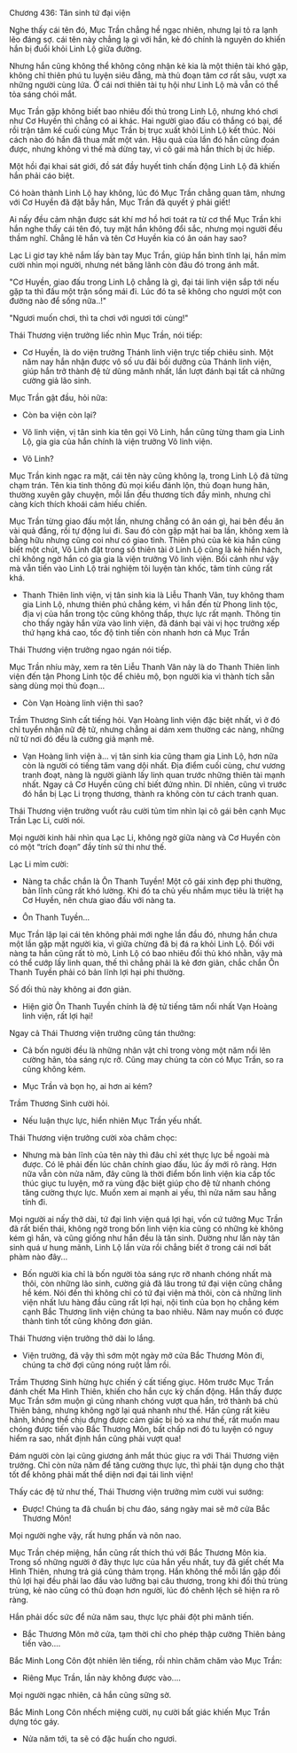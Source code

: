 




Chương 436: Tân sinh tứ đại viện


Nghe thấy cái tên đó, Mục Trần chẳng hề ngạc nhiên, nhưng lại tỏ ra lạnh lẽo đáng sợ. cái tên này chẳng lạ gì với hắn, kẻ đó chính là nguyên do khiến hắn bị đuổi khỏi Linh Lộ giữa đường.

Nhưng hắn cũng không thể không công nhận kẻ kia là một thiên tài khó gặp, không chỉ thiên phú tu luyện siêu đẳng, mà thủ đoạn tâm cơ rất sâu, vượt xa những người cùng lứa. Ở cái nơi thiên tài tụ hội như Linh Lộ mà vẫn có thể tỏa sáng chói mắt.

Mục Trần gặp không biết bao nhiêu đối thủ trong Linh Lộ, nhưng khó chơi như Cơ Huyền thì chẳng có ai khác. Hai người giao đấu có thắng có bại, để rồi trận tâm kế cuối cùng Mục Trần bị trục xuất khỏi Linh Lộ kết thúc. Nói cách nào đó hắn đã thua mất một ván. Hậu quả của lần đó hắn cũng đoán được, nhưng không vì thế mà dừng tay, vì cô gái mà hắn thích bị ức hiếp.

Một hồi đại khai sát giới, đồ sát đầy huyết tinh chấn động Linh Lộ đã khiến hắn phải cáo biệt.

Có hoàn thành Linh Lộ hay không, lúc đó Mục Trần chẳng quan tâm, nhưng với Cơ Huyền đã đặt bẫy hắn, Mục Trần đã quyết ý phải giết!

Ai nấy đều cảm nhận được sát khí mơ hồ hơi toát ra từ cơ thể Mục Trần khi hắn nghe thấy cái tên đó, tuy mặt hắn không đổi sắc, nhưng mọi người đều thầm nghĩ. Chẳng lẽ hắn và tên Cơ Huyền kia có ân oán hay sao?

Lạc Li giơ tay khẽ nắm lấy bàn tay Mục Trần, giúp hắn bình tĩnh lại, hắn mỉm cười nhìn mọi người, nhưng nét băng lãnh còn đâu đó trong ánh mắt.

"Cơ Huyền, giao đấu trong Linh Lộ chẳng là gì, đại tái linh viện sắp tới nếu gặp ta thì đấu một trận sống mái đi. Lúc đó ta sẽ không cho ngươi một con đường nào để sống nữa..!"

"Ngươi muốn chơi, thì ta chơi với ngươi tới cùng!"

Thái Thương viện trưởng liếc nhìn Mục Trần, nói tiếp:

- Cơ Huyền, là do viện trưởng Thánh linh viện trực tiếp chiêu sinh. Một năm nay hắn nhận được vô số ưu đãi bồi dưỡng của Thánh linh viện, giúp hắn trở thành đệ tử dũng mãnh nhất, lần lượt đánh bại tất cả những cường giả lão sinh.

Mục Trần gật đầu, hỏi nữa:

- Còn ba viện còn lại?

- Võ linh viện, vị tân sinh kia tên gọi Võ Linh, hắn cũng từng tham gia Linh Lộ, gia gia của hắn chính là viện trưởng Võ linh viện.

- Võ Linh?

Mục Trần kinh ngạc ra mặt, cái tên này cũng không lạ, trong Linh Lộ đã từng chạm trán. Tên kia tinh thông đủ mọi kiểu đánh lộn, thủ đoạn hung hãn, thường xuyên gây chuyện, mỗi lần đều thương tích đầy mình, nhưng chỉ càng kích thích khoái cảm hiếu chiến.

Mục Trần từng giao đấu một lần, nhưng chẳng có ân oán gì, hai bên đều ăn vài quả đắng, rồi tự động lui đi. Sau đó còn gặp mặt hai ba lần, không xem là bằng hữu nhưng cũng coi như có giao tình. Thiên phú của kẻ kia hắn cũng biết một chút, Võ Linh đặt trong số thiên tài ở Linh Lộ cũng là kẻ hiển hách, chỉ không ngờ hắn có gia gia là viện trưởng Võ linh viện. Bối cảnh như vậy mà vẫn tiến vào Linh Lộ trải nghiệm tôi luyện tàn khốc, tâm tính cũng rất khá.

- Thanh Thiên linh viện, vị tân sinh kia là Liễu Thanh Vân, tuy không tham gia Linh Lộ, nhưng thiên phú chẳng kém, vì hắn đến từ Phong linh tộc, địa vị của hắn trong tộc cũng không thấp, thực lực rất mạnh. Thông tin cho thấy ngày hắn vừa vào linh viện, đã đánh bại vài vị học trưởng xếp thứ hạng khá cao, tốc độ tinh tiến còn nhanh hơn cả Mục Trần

Thái Thương viện trưởng ngao ngán nói tiếp.

Mục Trần nhíu mày, xem ra tên Liễu Thanh Vân này là do Thanh Thiên linh viện đến tận Phong Linh tộc để chiêu mộ, bọn người kia vì thành tích sẵn sàng dùng mọi thủ đoạn...

- Còn Vạn Hoàng linh viện thì sao?

Trầm Thương Sinh cất tiếng hỏi. Vạn Hoàng linh viện đặc biệt nhất, vì ở đó chỉ tuyển nhận nữ đệ tử, nhưng chẳng ai dám xem thường các nàng, những nữ tử nơi đó đều là cường giả mạnh mẽ.

- Vạn Hoàng linh viện à... vị tân sinh kia cũng tham gia Linh Lộ, hơn nữa còn là người có tiếng tăm vang dội nhất. Địa điểm cuối cùng, chư vương tranh đoạt, nàng là người giành lấy linh quan trước những thiên tài mạnh nhất. Ngay cả Cơ Huyền cũng chỉ biết đứng nhìn. Dĩ nhiên, cũng vì trước đó hắn bị Lạc Li trọng thương, thành ra không còn tư cách tranh quan.

Thái Thương viện trưởng vuốt râu cười tủm tỉm nhìn lại cô gái bên cạnh Mục Trần Lạc Li, cười nói.

Mọi người kinh hãi nhìn qua Lạc Li, không ngờ giữa nàng và Cơ Huyền còn có một “trích đoạn” đầy tính sử thi như thế.

Lạc Li mỉm cười:

- Nàng ta chắc chắn là Ôn Thanh Tuyền! Một cô gái xinh đẹp phi thường, bản lĩnh cũng rất khó lường. Khi đó ta chủ yếu nhắm mục tiêu là triệt hạ Cơ Huyền, nên chưa giao đấu với nàng ta.

- Ôn Thanh Tuyền...

Mục Trần lặp lại cái tên không phải mới nghe lần đầu đó, nhưng hắn chưa một lần gặp mặt người kia, vì giữa chừng đã bị đá ra khỏi Linh Lộ. Đối với nàng ta hắn cũng rất tò mò, Linh Lộ có bao nhiêu đối thủ khó nhằn, vậy mà có thể cướp lấy linh quan, thế thì chẳng phải là kẻ đơn giản, chắc chắn Ôn Thanh Tuyền phải có bản lĩnh lợi hại phi thường.

Số đối thủ này không ai đơn giản.

- Hiện giờ Ôn Thanh Tuyền chính là đệ tử tiếng tăm nổi nhất Vạn Hoàng linh viện, rất lợi hại!

Ngay cả Thái Thương viện trưởng cũng tán thưởng:

- Cả bốn người đều là những nhân vật chỉ trong vòng một năm nổi lên cường hãn, tỏa sáng rực rỡ. Cũng may chúng ta còn có Mục Trần, so ra cũng không kém.

- Mục Trần và bọn họ, ai hơn ai kém?

Trầm Thương Sinh cười hỏi.

- Nếu luận thực lực, hiển nhiên Mục Trần yếu nhất.

Thái Thương viện trưởng cười xòa châm chọc:

- Nhưng mà bản lĩnh của tên này thì đâu chỉ xét thực lực bề ngoài mà được. Có lẽ phải đến lúc chân chính giao đấu, lúc ấy mới rõ ràng. Hơn nữa vẫn còn nửa năm, đây cũng là thời điểm bốn linh viện kia cấp tốc thúc giục tu luyện, mở ra vùng đặc biệt giúp cho đệ tử nhanh chóng tăng cường thực lực. Muốn xem ai mạnh ai yếu, thì nửa năm sau hẵng tính đi.

Mọi người ai nấy thở dài, tứ đại linh viện quá lợi hại, vốn cứ tưởng Mục Trần đã rất biến thái, không ngờ trong bốn linh viện kia cũng có những kẻ không kém gì hắn, và cũng giống như hắn đều là tân sinh. Dường như lần này tân sinh quá ư hung mãnh, Linh Lộ lần vừa rồi chẳng biết ở trong cái nơi bất phàm nào đây...

- Bốn người kia chỉ là bốn người tỏa sáng rực rỡ nhanh chóng nhất mà thôi, còn những lão sinh, cường giả đã lâu trong tứ đại viện cũng chẳng hề kém. Nói đến thì không chỉ có tứ đại viện mà thôi, còn cả những linh viện nhất lưu hàng đầu cũng rất lợi hại, nội tình của bọn họ chẳng kém cạnh Bắc Thương linh viện chúng ta bao nhiêu. Năm nay muốn có được thành tình tốt cũng không đơn giản.

Thái Thương viện trưởng thở dài lo lắng.

- Viện trưởng, đã vậy thì sớm một ngày mở cửa Bắc Thương Môn đi, chúng ta chờ đợi cũng nóng ruột lắm rồi.

Trầm Thương Sinh hừng hực chiến ý cất tiếng giục. Hôm trước Mục Trần đánh chết Ma Hình Thiên, khiến cho hắn cực kỳ chấn động. Hắn thấy được Mục Trần sớm muộn gì cũng nhanh chóng vượt qua hắn, trở thành bá chủ Thiên bảng, nhưng không ngờ lại quá nhanh như thế. Hắn cũng rất kiêu hãnh, không thể chịu đựng được cảm giác bị bỏ xa như thế, rất muốn mau chóng được tiến vào Bắc Thương Môn, bất chấp nơi đó tu luyện có nguy hiểm ra sao, nhất định hắn cũng phải vượt qua!

Đám người còn lại cũng giương ánh mắt thúc giục ra với Thái Thương viện trưởng. Chỉ còn nửa năm để tăng cường thực lực, thì phải tận dụng cho thật tốt để không phải mất thể diện nơi đại tái linh viện!

Thấy các đệ tử như thế, Thái Thương viện trưởng mỉm cười vui sướng:

- Được! Chúng ta đã chuẩn bị chu đáo, sáng ngày mai sẽ mở cửa Bắc Thương Môn!

Mọi người nghe vậy, rất hưng phấn và nôn nao.

Mục Trần chép miệng, hắn cũng rất thích thú với Bắc Thương Môn kia. Trong số những người ở đây thực lực của hắn yếu nhất, tuy đã giết chết Ma Hình Thiên, nhưng trả giá cũng thảm trọng. Hắn không thể mỗi lần gặp đối thủ lợi hại đều phải lao đầu vào lưỡng bại câu thương, trong khi đối thủ trùng trùng, kẻ nào cũng có thủ đoạn hơn người, lúc đó chênh lệch sẽ hiện ra rõ ràng.

Hắn phải dốc sức để nửa năm sau, thực lực phải đột phi mãnh tiến.

- Bắc Thương Môn mở cửa, tạm thời chỉ cho phép thập cường Thiên bảng tiến vào....

Bắc Minh Long Côn đột nhiên lên tiếng, rồi nhìn chăm chăm vào Mục Trần:

- Riêng Mục Trần, lần này không được vào....

Mọi người ngạc nhiên, cả hắn cũng sững sờ.

Bắc Minh Long Côn nhếch miệng cười, nụ cười bất giác khiến Mục Trần dựng tóc gáy.

- Nửa năm tới, ta sẽ có đặc huấn cho ngươi.




